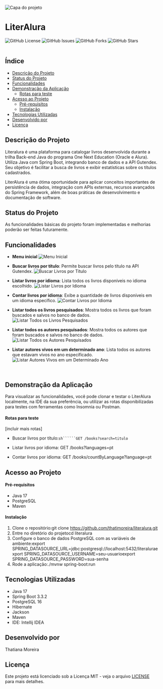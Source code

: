 ![Capa do projeto](./assets/images/literalura-banner.png)
# LiterAlura

![GitHub License](https://img.shields.io/github/license/thatimoreira/literalura) 
![GitHub Issues](https://img.shields.io/github/issues/thatimoreira/literalura) 
![GitHub Forks](https://img.shields.io/github/forks/thatimoreira/literalura) 
![GitHub Stars](https://img.shields.io/github/stars/thatimoreira/literalura)
<br>
<br>
## Índice
  * [Descrição do Projeto](#descrição-do-projeto)
  * [Status do Projeto](#status-do-projeto)
  * [Funcionalidades](#funcionalidades)
  * [Demonstração da Aplicação](#demonstração-da-aplicação)
    * [Rotas para teste](#rotas-para-teste)
  * [Acesso ao Projeto](#acesso-ao-projeto)
    * [Pré-requisitos](#pré-requisitos)
    * [Instalação](#instalação)
  * [Tecnologias Utilizadas](#tecnologias-utilizadas)
  * [Desenvolvido por](#desenvolvido-por)
  * [Licença](#licença)

## Descrição do Projeto

Literalura é uma plataforma para catalogar livros desenvolvida durante a trilha Back-end Java do programa One Next Education (Oracle e Alura). Utiliza Java com Spring Boot, integrando banco de dados e a API Gutendex. Seu objetivo é facilitar a busca de livros e exibir estatísticas sobre os títulos cadastrados.

LiterAlura é uma ótima oportunidade para aplicar conceitos importantes de persistência de dados, integração com APIs externas, recursos avançados do Spring Framework, além de boas práticas de desenvolvimento e documentação de software.<br>

## Status do Projeto

As funcionalidades básicas do projeto foram implementadas e melhorias poderão ser feitas futuramente.

## Funcionalidades

- **Menu inicial**
  ![Menu Inicial](./assets/images/menu-inicial.png)

- **Buscar livros por título**: Permite buscar livros pelo título na API Gutendex.
  ![Buscar Livros por Título](./assets/images/buscar-livros-por-titulo.png)

- **Listar livros por idioma**: Lista todos os livros disponíveis no idioma escolhido.
  ![Listar Livros por Idioma](./assets/images/buscar-livros-por-idioma.png)

- **Contar livros por idioma**: Exibe a quantidade de livros disponíveis em um idioma específico.
  ![Contar Livros por Idioma](./assets/images/listar-total-de-livros-por-idioma.png)

- **Listar todos os livros pesquisados**: Mostra todos os livros que foram buscados e salvos no banco de dados.
  ![Listar Todos os Livros Pesquisados](./assets/images/listar-todos-os-livros-pesquisados.png)

- **Listar todos os autores pesquisados**: Mostra todos os autores que foram buscados e salvos no banco de dados.
  ![Listar Todos os Autores Pesquisados](./assets/images/listar-todos-os-autores-pesquisados.png)

- **Listar autores vivos em um determinado ano**: Lista todos os autores que estavam vivos no ano especificado.
  ![Listar Autores Vivos em um Determinado Ano](./assets/images/listar-autores-vivos-em-um-determinado-ano.png)
  
  <br>
  

## Demonstração da Aplicação

Para visualizar as funcionalidades, você pode clonar e testar o LiterAlura localmente, na IDE da sua preferência, ou utilizar as rotas disponibilizadas para testes com ferramentas como Insomnia ou Postman.

#### Rotas para teste

[incluir mais rotas]

* Buscar livros por título:```sh``````GET /books?search=titulo```

* Listar livros por idioma: GET /books?languages=pt
  
* Contar livros por idioma: GET /books/countByLanguage?language=pt
  

## Acesso ao Projeto

#### Pré-requisitos

* Java 17
* PostgreSQL
* Maven

#### Instalação

1. Clone o repositório:git clone https://github.com/thatimoreira/literalura.git
2. Entre no diretório do projetocd literalura
3. Configure o banco de dados PostgreSQL com as variáveis de ambiente:export SPRING_DATASOURCE_URL=jdbc:postgresql://localhost:5432/literaluraexport SPRING_DATASOURCE_USERNAME=seu-usuarioexport SPRING_DATASOURCE_PASSWORD=sua-senha
4. Rode a aplicação:./mvnw spring-boot:run

## Tecnologias Utilizadas

* Java 17
* Spring Boot 3.3.2
* PostgreSQL 16
* Hibernate
* Jackson
* Maven
* IDE: Intellij IDEA

## Desenvolvido por

Thatiana Moreira

## Licença

Este projeto está licenciado sob a Licença MIT - veja o arquivo [LICENSE](./LICENSE) para mais detalhes.
